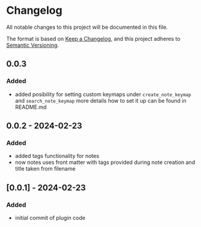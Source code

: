 # Changelog

All notable changes to this project will be documented in this file.

The format is based on [Keep a Changelog](https://keepachangelog.com/en/1.1.0/),
and this project adheres to [Semantic Versioning](https://semver.org/spec/v2.0.0.html).

## 0.0.3

### Added
- added posibility for setting custom keymaps under `create_note_keymap` and `search_note_keymap` 
more details how to set it up can be found in README.md


## 0.0.2 - 2024-02-23

### Added
- added tags functionality for notes
- now notes uses front matter with tags provided during note creation and title taken from filename

## [0.0.1] - 2024-02-23

### Added

- initial commit of plugin code

